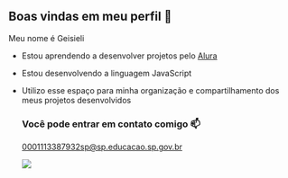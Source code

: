 ## Boas vindas em meu perfil 💙

Meu nome é Geisieli

- Estou aprendendo a desenvolver projetos pelo [Alura](https://www.alura.com.br)
- Estou desenvolvendo a linguagem JavaScript
- Utilizo esse espaço para minha organização e compartilhamento dos meus projetos desenvolvidos

  ### Você pode entrar em contato comigo 📫

  0001113387932sp@sp.educacao.sp.gov.br

  ![](https://media1.tenor.com/m/zK6-iEBjjcEAAAAC/no-nooo.gif)

